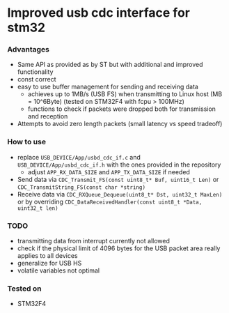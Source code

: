 # Improved usb cdc interface for stm32

### Advantages
- Same API as provided as by ST but with additional and improved functionality
- const correct
- easy to use buffer management for sending and receiving data
  - achieves up to 1MB/s (USB FS) when transmitting to Linux host (MB = 10^6Byte) (tested on STM32F4 with fcpu > 100MHz)
  - functions to check if packets were dropped both for transmission and reception
- Attempts to avoid zero length packets (small latency vs speed tradeoff)

### How to use
- replace `USB_DEVICE/App/usbd_cdc_if.c` and `USB_DEVICE/App/usbd_cdc_if.h` with the ones provided in the repository
  - adjust  `APP_RX_DATA_SIZE` and `APP_TX_DATA_SIZE` if needed
- Send data via `CDC_Transmit_FS(const uint8_t* Buf, uint16_t Len)` or `CDC_TransmitString_FS(const char *string)`
- Receive data via `CDC_RXQueue_Dequeue(uint8_t* Dst, uint32_t MaxLen)` or by overriding `CDC_DataReceivedHandler(const uint8_t *Data, uint32_t len)`

### TODO
- transmitting data from interrupt currently not allowed
- check if the physical limit of 4096 bytes for the USB packet area really applies to all devices
- generalize for USB HS
- volatile variables not optimal


### Tested on
- STM32F4
